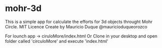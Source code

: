 # mohr-3d

This is a simple app for calculate the efforts for 3d objects throught Mohr Circle.
MIT Licence
Create by Mauricio Duque @mauricioduqueorozco

For lounch app -> ciruloMore/index.html
Or Clone in your desktop and open folder called 'circuloMore' and execute 'index.html'


